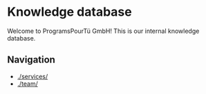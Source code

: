 # Knowledge database

Welcome to ProgramsPourTü GmbH!
This is our internal knowledge database.

## Navigation

- [./services/](Services)
- [./team/](Team)
